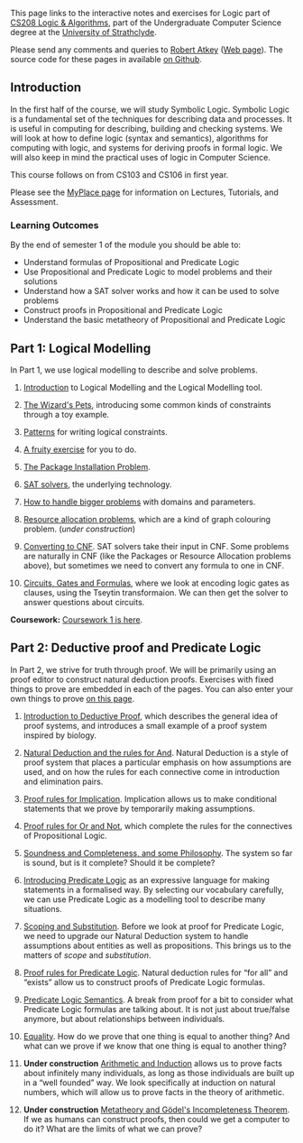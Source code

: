 This page links to the interactive notes and exercises for Logic part of [CS208 Logic & Algorithms](https://classes.myplace.strath.ac.uk/course/view.php?id=15121), part of the Undergraduate Computer Science degree at the [University of Strathclyde](https://www.strath.ac.uk/science/computerinformationsciences/).

Please send any comments and queries to [Robert Atkey](mailto:robert.atkey@strath.ac.uk) ([Web page](https://bentnib.org)). The source code for these pages in available [on Github](https://github.com/bobatkey/interactive-logic-course).

## Introduction

In the first half of the course, we will study Symbolic Logic. Symbolic Logic is a fundamental set of the techniques for describing data and processes. It is useful in computing for describing, building and checking systems. We will look at how to define logic (syntax and semantics), algorithms for computing with logic, and systems for deriving proofs in formal logic. We will also keep in mind the practical uses of logic in Computer Science.

This course follows on from CS103 and CS106 in first year.

Please see the [MyPlace page](https://classes.myplace.strath.ac.uk/course/view.php?id=15121) for information on Lectures, Tutorials, and Assessment.

### Learning Outcomes

By the end of semester 1 of the module you should be able to:

- Understand formulas of Propositional and Predicate Logic
- Use Propositional and Predicate Logic to model problems and their solutions
- Understand how a SAT solver works and how it can be used to solve problems
- Construct proofs in Propositional and Predicate Logic
- Understand the basic metatheory of Propositional and Predicate Logic

## Part 1: Logical Modelling

In Part 1, we use logical modelling to describe and solve problems.

1. [Introduction](logical-modelling-intro.html) to Logical Modelling and the Logical Modelling tool.

2. [The Wizard's Pets](wizards-pets.html), introducing some common kinds of constraints through a toy example.

3. [Patterns](patterns.html) for writing logical constraints.

4. [A fruity exercise](fruit-exercise.html) for you to do.

5. [The Package Installation Problem](packages.html).

6. [SAT solvers](sat.html), the underlying technology.

7. [How to handle bigger problems](domains-and-parameters.html) with domains and parameters.

8. [Resource allocation problems](resource-alloc.html), which are a kind of graph colouring problem. (*under construction*)

9. [Converting to CNF](converting-to-cnf.html). SAT solvers take their input in CNF. Some problems are naturally in CNF (like the Packages or Resource Allocation problems above), but sometimes we need to convert any formula to one in CNF.

10. [Circuits, Gates and Formulas](circuits.html), where we look at encoding logic gates as clauses, using the Tseytin transformaion. We can then get the solver to answer questions about circuits.

**Coursework:** [Coursework 1 is here](coursework1.html).

## Part 2: Deductive proof and Predicate Logic

In Part 2, we strive for truth through proof. We will be primarily using an proof editor to construct natural deduction proofs. Exercises with fixed things to prove are embedded in each of the pages. You can also enter your own things to prove [on this page](prover.html).

1. [Introduction to Deductive Proof](proof-intro.html), which describes the general idea of proof systems, and introduces a small example of a proof system inspired by biology.

2. [Natural Deduction and the rules for And](natural-deduction-intro.html). Natural Deduction is a style of proof system that places a particular emphasis on how assumptions are used, and on how the rules for each connective come in introduction and elimination pairs.

3. [Proof rules for Implication](proof-implication.html). Implication allows us to make conditional statements that we prove by temporarily making assumptions.

4. [Proof rules for Or and Not](proof-or.html), which complete the rules for the connectives of Propositional Logic.

5. [Soundness and Completeness, and some Philosophy](sound-complete-meaning.html). The system so far is sound, but is it complete? Should it be complete?

6. [Introducing Predicate Logic](pred-logic-intro.html) as an expressive language for making statements in a formalised way. By selecting our vocabulary carefully, we can use Predicate Logic as a modelling tool to describe many situations.

7. [Scoping and Substitution](scope-and-substitution.html). Before we look at proof for Predicate Logic, we need to upgrade our Natural Deduction system to handle assumptions about entities as well as propositions. This brings us to the matters of *scope* and *substitution*.

8. [Proof rules for Predicate Logic](pred-logic-rules.html). Natural deduction rules for “for all” and “exists” allow us to construct proofs of Predicate Logic formulas.

9. [Predicate Logic Semantics](pred-logic-semantics.html). A break from proof for a bit to consider what Predicate Logic formulas are talking about. It is not just about true/false anymore, but about relationships between individuals.

10. [Equality](equality.html). How do we prove that one thing is equal to another thing? And what can we prove if we know that one thing is equal to another thing?

11. **Under construction** [Arithmetic and Induction](induction.html) allows us to prove facts about infinitely many individuals, as long as those individuals are built up in a “well founded” way. We look specifically at induction on natural numbers, which will allow us to prove facts in the theory of arithmetic.

12. **Under construction** [Metatheory and Gödel's Incompleteness Theorem](metatheory-automation.html). If we as humans can construct proofs, then could we get a computer to do it? What are the limits of what we can prove?
